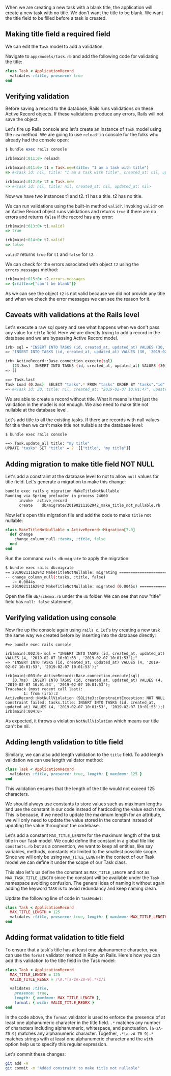 When we are creating a new task with a blank title, the application will create
a new task with no title. We don't want the title to be blank. We want the title
field to be filled before a task is created.

## Making title field a required field

We can edit the `Task` model to add a validation.

Navigate to `app/models/task.rb` and add the following code for validating the
title:

```ruby {2}
class Task < ApplicationRecord
  validates :title, presence: true
end
```

## Verifying validation

Before saving a record to the database, Rails runs validations on these Active
Record objects. If these validations produce any errors, Rails will not save the
object.

Let's fire up Rails console and let's create an instance of `Task` model using
the `new` method. We are going to use `reload!` in console for the folks who
already had the console open:

```ruby
$ bundle exec rails console

irb(main):011:0> reload!

irb(main):011:0> t1 = Task.new(title: "I am a task with title")
=> #<Task id: nil, title: "I am a task with title", created_at: nil, updated_at: nil>

irb(main):012:0> t2 = Task.new
=> #<Task id: nil, title: nil, created_at: nil, updated_at: nil>
```

Now we have two instances t1 and t2. t1 has a title. t2 has no title.

We can run validations using the built-in method `valid?`. Invoking `valid?` on
an Active Record object runs validations and returns `true` if there are no
errors and returns `false` if the record has any error:

```ruby
irb(main):013:0> t1.valid?
=> true

irb(main):014:0> t2.valid?
=> false
```

`valid?` returns `true` for `t1` and `false` for `t2`.

We can check for the errors associated with object `t2` using the
`errors.messages` method:

```ruby
irb(main):015:0> t2.errors.messages
=> {:title=>["can't be blank"]}
```

As we can see the object `t2` is not valid because we did not provide any title
and when we check the error messages we can see the reason for it.

## Caveats with validations at the Rails level

Let's execute a raw sql query and see what happens when we don't pass any value
for `title` field. Here we are directly trying to add a record in the database
and we are bypassing Active Record model.

```bash
irb> sql = "INSERT INTO TASKS (id, created_at, updated_at) VALUES (30, '2019-02-07 10:01:47', '2019-02-07 10:01:47')"
=> "INSERT INTO TASKS (id, created_at, updated_at) VALUES (30, '2019-02-07 10:01:47', '2019-02-07 10:01:47')"

irb> ActiveRecord::Base.connection.execute(sql)
   (23.3ms)  INSERT INTO TASKS (id, created_at, updated_at) VALUES (30, '2019-02-07 10:01:47', '2019-02-07 10:01:47')
=> []

==> Task.last
Task Load (0.2ms)  SELECT "tasks".* FROM "tasks" ORDER BY "tasks"."id" DESC LIMIT ?  [["LIMIT", 1]]
=> #<Task id: 30, title: nil, created_at: "2019-02-07 10:01:47", updated_at: "2019-02-07 10:01:47">
```

We are able to create a record without title. What it means is that just the
validation in the model is not enough. We also need to make title not nullable
at the database level.

Let's add title to all the existing tasks. If there are records with null values
for title then we can't make title not nullable at the database level:

```bash
$ bundle exec rails console

==> Task.update_all title: "my title"
UPDATE "tasks" SET "title" = ?  [["title", "my title"]]
```

## Adding migration to make title field NOT NULL

Let's add a constraint at the database level to not to allow `null` values for
title field. Let's generate a migration to make this change:

```bash
bundle exec rails g migration MakeTitleNotNullable
Running via Spring preloader in process 24660
      invoke  active_record
      create    db/migrate/20190211162942_make_title_not_nullable.rb
```

Now let's open this migration file and add the code to make `title` not
nullable:

```ruby {3}
class MakeTitleNotNullable < ActiveRecord::Migration[7.0]
  def change
    change_column_null :tasks, :title, false
  end
end
```

Run the command `rails db:migrate` to apply the migration:

```bash
$ bundle exec rails db:migrate
== 20190211162942 MakeTitleNotNullable: migrating ===========================
-- change_column_null(:tasks, :title, false)
   -> 0.0044s
== 20190211162942 MakeTitleNotNullable: migrated (0.0045s) ==================

```

Open the file `db/schema.rb` under the `db` folder. We can see that now "title"
field has `null: false` statement.

## Verifying validation using console

Now fire up the console again using `rails c`. Let's try creating a new task the
same way we created before by inserting into the database directly:

```msg
#=> bundle exec rails console

irb(main):002:0> sql = "INSERT INTO TASKS (id, created_at, updated_at) VALUES (4, '2019-02-07 10:01:53', '2019-02-07 10:01:53');"
=> "INSERT INTO TASKS (id, created_at, updated_at) VALUES (4, '2019-02-07 10:01:53', '2019-02-07 10:01:53');"

irb(main):003:0> ActiveRecord::Base.connection.execute(sql)
   (0.7ms)  INSERT INTO TASKS (id, created_at, updated_at) VALUES (4, '2019-02-07 10:01:53', '2019-02-07 10:01:53');
Traceback (most recent call last):
        1: from (irb):3
ActiveRecord::NotNullViolation (SQLite3::ConstraintException: NOT NULL constraint failed: tasks.title: INSERT INTO TASKS (id, created_at, updated_at) VALUES (4, '2019-02-07 10:01:53', '2019-02-07 10:01:53');)
irb(main):004:0>
```

As expected, it throws a violation `NotNullViolation` which means our title
can't be nil.

## Adding length validation to title field

Similarly, we can also add length validation to the `title` field. To add length
validation we can use length validator method:

```ruby {2}
class Task < ApplicationRecord
  validates :title, presence: true, length: { maximum: 125 }
end
```

This validation ensures that the length of the title would not exceed 125
characters.

We should always use constants to store values such as maximum lengths and use
the constant in our code instead of hardcoding the value each time. This is
because, if we need to update the maximum length for an attribute, we will only
need to update the value stored in the constant instead of updating the value
throughout the codebase.

Let's add a constant `MAX_TITLE_LENGTH` for the maximum length of the task title
in our Task model. We could define the constant in a global file like
`constants.rb` but as a convention, we want to keep all entities, like say
variables, methods, constants etc limited to the smallest possible scope. Since
we will only be using `MAX_TITLE_LENGTH` in the context of our Task model we can
define it under the scope of our Task class.

This also let's us define the constant as `MAX_TITLE_LENGTH` and not as
`MAX_TASK_TITLE_LENGTH` since the constant will be available under the `Task`
namespace avoiding confusion. The general idea of naming it without again adding
the keyword `TASK` is to avoid redundancy and keep naming clean.

Update the following line of code in `TaskModel`:

```ruby {2}
class Task < ApplicationRecord
  MAX_TITLE_LENGTH = 125
  validates :title, presence: true, length: { maximum: MAX_TITLE_LENGTH }
end
```

## Adding format validation to title field

To ensure that a task's title has at least one alphanumeric character, you can use the `format` validator method in Ruby on Rails. Here's how you can add this validation to the title field in the Task model:

```rb
class Task < ApplicationRecord
  MAX_TITLE_LENGTH = 125
  VALID_TITLE_REGEX = /\A.*[a-zA-Z0-9].*\z/i

  validates :title,
    presence: true,
    length: { maximum: MAX_TITLE_LENGTH },
    format: { with: VALID_TITLE_REGEX }
end
```

In the code above, the `format` validator is used to enforce the presence of at least one alphanumeric character in the title field. `.*` matches any number of characters including alphanumeric, whitespace, and punctuation. `[a-zA-Z0-9]` matches any alphanumeric character. Together, `.*[a-zA-Z0-9].*` matches strings with at least one alphanumeric character and the `with` option help us to specify this regular expression.

Let's commit these changes:

```bash
git add -A
git commit -m "Added constraint to make title not nullable"
```
